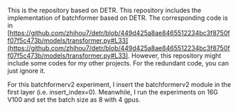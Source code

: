 This is the repository based on DETR. This repository includes the implementation of batchformer based on DETR. The corresponding code is in [https://github.com/zhihou7/detr/blob/449d425a8ae8465512234bc3f8750ff07f5c473b/models/transformer.py#L33](https://github.com/zhihou7/detr/blob/449d425a8ae8465512234bc3f8750ff07f5c473b/models/transformer.py#L33). However, this repository might include some codes for my other projects. For the redundant code, you can just ignore it.


For this batchformerv2 experiment, I insert the batchformerv2 module in the first layer (i.e. insert_index=0). Meanwhile, I run the experiments on 16G V100 and set the batch size as 8 with 4 gpus.
